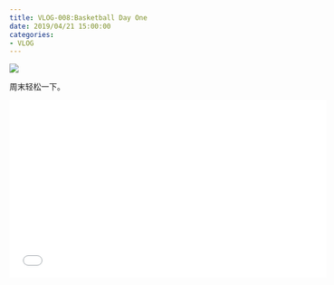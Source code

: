 ```yaml
---
title: VLOG-008:Basketball Day One
date: 2019/04/21 15:00:00
categories: 
- VLOG
---
```


![](https://ws3.sinaimg.cn/large/006tNc79ly1g2a9nkb5i3j31400p01kx.jpg)

周末轻松一下。

<iframe src="//player.bilibili.com/player.html?aid=49988049&cid=87514626&page=1" scrolling="no" border="0" frameborder="no" framespacing="0" width="560" height="315" allowfullscreen="true"> </iframe>

